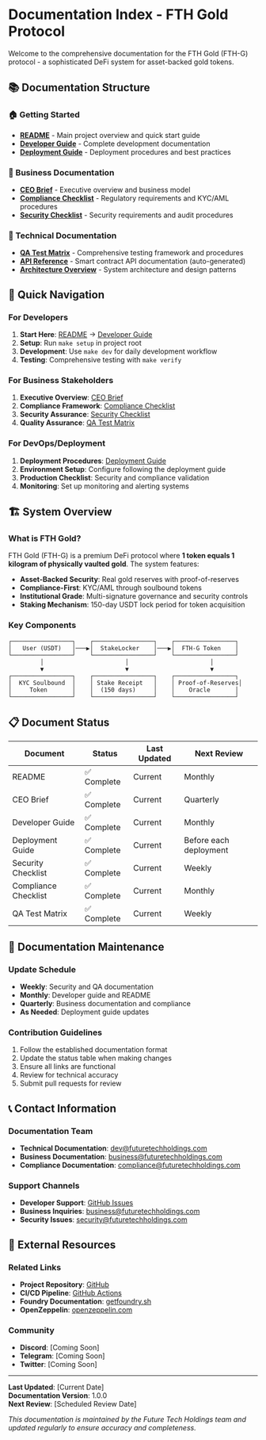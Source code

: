 # Documentation Index - FTH Gold Protocol

Welcome to the comprehensive documentation for the FTH Gold (FTH-G) protocol - a sophisticated DeFi system for asset-backed gold tokens.

## 📚 Documentation Structure

### 🏠 Getting Started
- **[README](../README.md)** - Main project overview and quick start guide
- **[Developer Guide](Developer-Guide.md)** - Complete development documentation
- **[Deployment Guide](Deployment-Guide.md)** - Deployment procedures and best practices

### 🏢 Business Documentation
- **[CEO Brief](CEO-brief.md)** - Executive overview and business model
- **[Compliance Checklist](Compliance-Checklist.md)** - Regulatory requirements and KYC/AML procedures
- **[Security Checklist](Security-Checklist.md)** - Security requirements and audit procedures

### 🔬 Technical Documentation
- **[QA Test Matrix](QA-Test-Matrix.md)** - Comprehensive testing framework and procedures
- **[API Reference](#)** - Smart contract API documentation (auto-generated)
- **[Architecture Overview](#)** - System architecture and design patterns

## 🚀 Quick Navigation

### For Developers
1. **Start Here**: [README](../README.md) → [Developer Guide](Developer-Guide.md)
2. **Setup**: Run `make setup` in project root
3. **Development**: Use `make dev` for daily development workflow
4. **Testing**: Comprehensive testing with `make verify`

### For Business Stakeholders
1. **Executive Overview**: [CEO Brief](CEO-brief.md)
2. **Compliance Framework**: [Compliance Checklist](Compliance-Checklist.md)
3. **Security Assurance**: [Security Checklist](Security-Checklist.md)
4. **Quality Assurance**: [QA Test Matrix](QA-Test-Matrix.md)

### For DevOps/Deployment
1. **Deployment Procedures**: [Deployment Guide](Deployment-Guide.md)
2. **Environment Setup**: Configure following the deployment guide
3. **Production Checklist**: Security and compliance validation
4. **Monitoring**: Set up monitoring and alerting systems

## 🏗️ System Overview

### What is FTH Gold?
FTH Gold (FTH-G) is a premium DeFi protocol where **1 token equals 1 kilogram of physically vaulted gold**. The system features:

- **Asset-Backed Security**: Real gold reserves with proof-of-reserves
- **Compliance-First**: KYC/AML through soulbound tokens
- **Institutional Grade**: Multi-signature governance and security controls
- **Staking Mechanism**: 150-day USDT lock period for token acquisition

### Key Components
```
┌─────────────────┐    ┌─────────────────┐    ┌─────────────────┐
│   User (USDT)   │───▶│  StakeLocker    │───▶│  FTH-G Token    │
└─────────────────┘    └─────────────────┘    └─────────────────┘
         │                       │                       │
         ▼                       ▼                       ▼
┌─────────────────┐    ┌─────────────────┐    ┌─────────────────┐
│  KYC Soulbound  │    │ Stake Receipt   │    │ Proof-of-Reserves│
│     Token       │    │  (150 days)     │    │    Oracle       │
└─────────────────┘    └─────────────────┘    └─────────────────┘
```

## 📋 Document Status

| Document | Status | Last Updated | Next Review |
|----------|--------|--------------|-------------|
| README | ✅ Complete | Current | Monthly |
| CEO Brief | ✅ Complete | Current | Quarterly |
| Developer Guide | ✅ Complete | Current | Monthly |
| Deployment Guide | ✅ Complete | Current | Before each deployment |
| Security Checklist | ✅ Complete | Current | Weekly |
| Compliance Checklist | ✅ Complete | Current | Monthly |
| QA Test Matrix | ✅ Complete | Current | Weekly |

## 🔄 Documentation Maintenance

### Update Schedule
- **Weekly**: Security and QA documentation
- **Monthly**: Developer guide and README
- **Quarterly**: Business documentation and compliance
- **As Needed**: Deployment guide updates

### Contribution Guidelines
1. Follow the established documentation format
2. Update the status table when making changes
3. Ensure all links are functional
4. Review for technical accuracy
5. Submit pull requests for review

## 📞 Contact Information

### Documentation Team
- **Technical Documentation**: dev@futuretechholdings.com
- **Business Documentation**: business@futuretechholdings.com
- **Compliance Documentation**: compliance@futuretechholdings.com

### Support Channels
- **Developer Support**: [GitHub Issues](https://github.com/kevanbtc/futuretechholdings/issues)
- **Business Inquiries**: business@futuretechholdings.com
- **Security Issues**: security@futuretechholdings.com

## 🔗 External Resources

### Related Links
- **Project Repository**: [GitHub](https://github.com/kevanbtc/futuretechholdings)
- **CI/CD Pipeline**: [GitHub Actions](https://github.com/kevanbtc/futuretechholdings/actions)
- **Foundry Documentation**: [getfoundry.sh](https://getfoundry.sh/)
- **OpenZeppelin**: [openzeppelin.com](https://openzeppelin.com/)

### Community
- **Discord**: [Coming Soon]
- **Telegram**: [Coming Soon]
- **Twitter**: [Coming Soon]

---

**Last Updated**: [Current Date]  
**Documentation Version**: 1.0.0  
**Next Review**: [Scheduled Review Date]

*This documentation is maintained by the Future Tech Holdings team and updated regularly to ensure accuracy and completeness.*